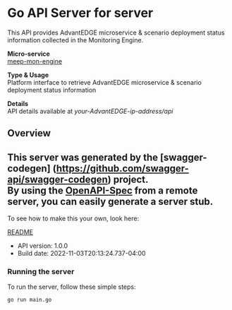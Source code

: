 # Go API Server for server

This API provides AdvantEDGE microservice & scenario deployment status information collected in the Monitoring Engine. <p>**Micro-service**<br>[meep-mon-engine](https://github.com/InterDigitalInc/AdvantEDGE/tree/master/go-apps/meep-mon-engine) <p>**Type & Usage**<br>Platform interface to retrieve AdvantEDGE microservice & scenario deployment status information <p>**Details**<br>API details available at _your-AdvantEDGE-ip-address/api_

## Overview
This server was generated by the [swagger-codegen]
(https://github.com/swagger-api/swagger-codegen) project.  
By using the [OpenAPI-Spec](https://github.com/OAI/OpenAPI-Specification) from a remote server, you can easily generate a server stub.  
-

To see how to make this your own, look here:

[README](https://github.com/swagger-api/swagger-codegen/blob/master/README.md)

- API version: 1.0.0
- Build date: 2022-11-03T20:13:24.737-04:00


### Running the server
To run the server, follow these simple steps:

```
go run main.go
```

